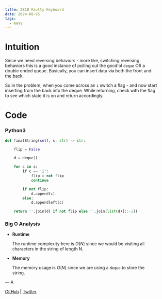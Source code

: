 ```yaml
---
title: 2810 Faulty Keyboard
date: 2024-08-05
tags:
  - easy
---
```


# Intuition

Since we need reversing behaviors - more like, switching reversing behaviors this is a good instance of pulling out the good'ol `deque` OR a double ended queue. Basically, you can insert data via both the front and the back.

So in the problem, when you come across an `i` switch a flag - and now start inserting from the back into the deque. While returning, check with the flag to see which state it is on and return accordingly.

# Code

### Python3

```python
def finalString(self, s: str) -> str:

    flip = False

    d = deque()

    for c in s:
        if c == 'i':
            flip = not flip
            continue

        if not flip:
            d.append(c)
        else:
            d.appendleft(c)

    return ''.join(d) if not flip else ''.join(list(d)[::-1])
```

### Big O Analysis

- **Runtime**

  The runtime complexity here is $O(N)$ since we would be visiting all characters in the string of length N.

- **Memory**

  The memory usage is $O(N)$ since we are using a `deque` to store the string.

— A

[GitHub](https://github.com/athkdev) | [Twitter](https://twitter.com/athkdev)
